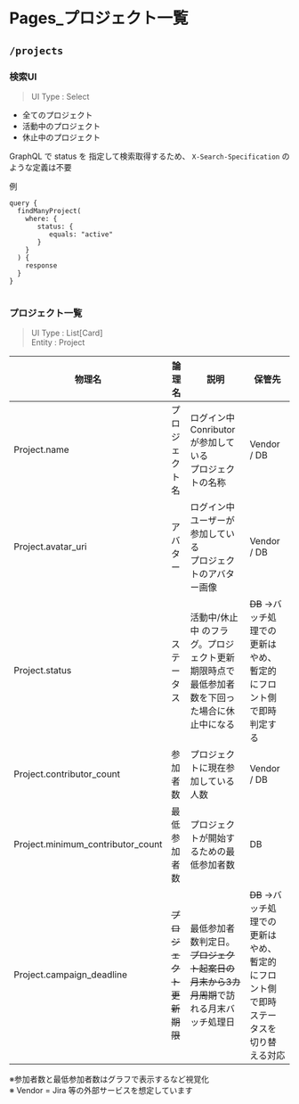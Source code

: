
# Pages_プロジェクト一覧

## `/projects`

### 検索UI
    
> UI Type : Select

- 全てのプロジェクト
- 活動中のプロジェクト
- 休止中のプロジェクト
    
GraphQL で status を 指定して検索取得するため、 `X-Search-Specification` のような定義は不要
    
例
```graphql=
query {
  findManyProject(
    where: {
       status: {
          equals: "active"
       }
    }
  ) {
    response
  }
}
    
```
    
### プロジェクト一覧

> UI Type : List[Card]  
> Entity : Project

| 物理名 | 論理名 | 説明 | 保管先 |
| -------- | -------- | -------- |-------- |
| Project.name | プロジェクト名 | ログイン中 Conributor が参加している<br>プロジェクトの名称   | Vendor / DB |
| Project.avatar_uri | アバター | ログイン中ユーザーが参加している<br>プロジェクトのアバター画像   | Vendor / DB  |
| Project.status | ステータス | 活動中/休止中 のフラグ。プロジェクト更新期限時点で最低参加者数を下回った場合に休止中になる | ~~DB~~ →バッチ処理での更新はやめ、暫定的にフロント側で即時判定する |
| Project.contributor_count | 参加者数 | プロジェクトに現在参加している人数 | Vendor / DB  |
| Project.minimum_contributor_count | 最低参加者数 | プロジェクトが開始するための最低参加者数 | DB  |
| Project.campaign_deadline | ~~プロジェクト更新期限~~ | 最低参加者数判定日。~~プロジェクト起案日の月末から3カ月周期~~で訪れる月末バッチ処理日| ~~DB~~ →バッチ処理での更新はやめ、暫定的にフロント側で即時ステータスを切り替える対応 |
    
※参加者数と最低参加者数はグラフで表示するなど視覚化  
※ Vendor = Jira 等の外部サービスを想定しています
